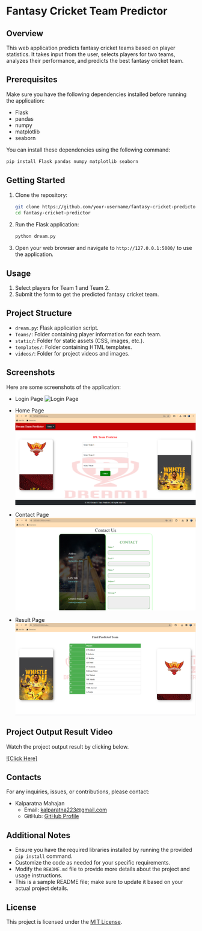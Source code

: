 
# Fantasy Cricket Team Predictor

## Overview
This web application predicts fantasy cricket teams based on player statistics. It takes input from the user, selects players for two teams, analyzes their performance, and predicts the best fantasy cricket team.

## Prerequisites
Make sure you have the following dependencies installed before running the application:
- Flask
- pandas
- numpy
- matplotlib
- seaborn 

You can install these dependencies using the following command:
```bash
pip install Flask pandas numpy matplotlib seaborn
```

## Getting Started
1. Clone the repository:
   ```bash
   git clone https://github.com/your-username/fantasy-cricket-predictor.git
   cd fantasy-cricket-predictor
   ```

2. Run the Flask application:
   ```bash
   python dream.py
   ```

3. Open your web browser and navigate to `http://127.0.0.1:5000/` to use the application.

## Usage
1. Select players for Team 1 and Team 2.
2. Submit the form to get the predicted fantasy cricket team.

## Project Structure
- `dream.py`: Flask application script.
- `Teams/`: Folder containing player information for each team.
- `static/`: Folder for static assets (CSS, images, etc.).
- `templates/`: Folder containing HTML templates.
- `videos/`: Folder for project videos and images.

## Screenshots
Here are some screenshots of the application:

- Login Page
  ![Login Page](videos/login.png)

- Home Page
  ![Home Page](videos/Home.png)

- Contact Page
  ![Contact Page](videos/contact.png)

- Result Page
  ![Result Page](videos/Result.png)

## Project Output Result Video
Watch the project output result by clicking below.

[![Click Here]](https://drive.google.com/file/d/1xdg22R2csdGbAvZakXovRlCtF4PIjtNg/view?usp=drivesdk)

## Contacts
For any inquiries, issues, or contributions, please contact:

- Kalparatna Mahajan
  - Email: kalparatna223@gmail.com
  - GitHub: [GitHub Profile](https://github.com/Kalparatna)

## Additional Notes
- Ensure you have the required libraries installed by running the provided `pip install` command.
- Customize the code as needed for your specific requirements.
- Modify the `README.md` file to provide more details about the project and usage instructions.
- This is a sample README file; make sure to update it based on your actual project details.

## License
This project is licensed under the [MIT License](LICENSE).

